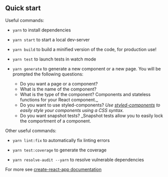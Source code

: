 ## Quick start

Useful commands:

* `yarn` to install dependencies

* `yarn start` to start a local dev-server

* `yarn build` to build a minified version of the code, for production use!

* `yarn test` to launch tests in watch mode

* `yarn generate` to generate a new component or a new page. You will be prompted the following questions:

  * Do you want a page or a component?
  * What is the name of the component?
  * What is the type of the component? Components and stateless functions for your React component._
  * Do you want to use styled-components? _Use [styled-components](https://github.com/styled-components/styled-components) to easily style your components using a CSS syntax._
  * Do you want snapshot tests? _Snapshot tests allow you to easily lock the comportment of a component.

Other useful commands:

* `yarn lint:fix` to automatically fix linting errors

* `yarn test:coverage` to generate the coverage

* `yarn resolve-audit --yarn` to resolve vulnerable dependencies

For more see [create-react-app documentation](https://github.com/facebookincubator/create-react-app)

